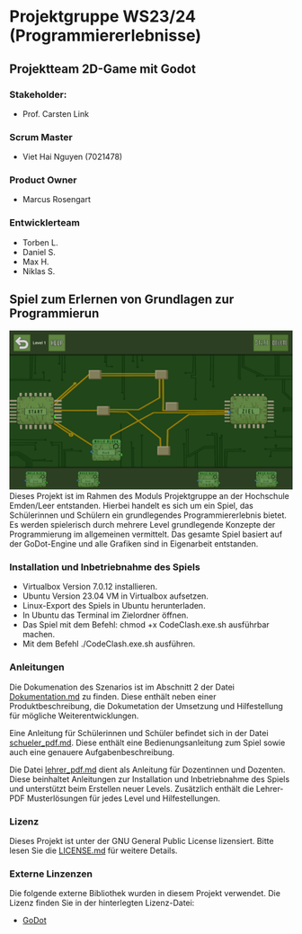 # Projektgruppe WS23/24 (Programmiererlebnisse)

## Projektteam 2D-Game mit Godot

### Stakeholder: 
- Prof. Carsten Link
### Scrum Master
- Viet Hai Nguyen (7021478)
### Product Owner
- Marcus Rosengart
### Entwicklerteam
- Torben L.
- Daniel S.
- Max H.
- Niklas S.


## Spiel zum Erlernen von Grundlagen zur Programmierun
![](./documents/loesungen/loesung_level1.PNG)
Dieses Projekt ist im Rahmen des Moduls Projektgruppe an der Hochschule Emden/Leer entstanden.
Hierbei handelt es sich um ein Spiel, das Schülerinnen und Schülern ein grundlegendes Programmiererlebnis bietet. Es werden spielerisch durch mehrere Level grundlegende Konzepte der Programmierung im allgemeinen vermittelt.
Das gesamte Spiel basiert auf der GoDot-Engine und alle Grafiken sind in Eigenarbeit entstanden.

### Installation und Inbetriebnahme des Spiels

- Virtualbox Version 7.0.12 installieren.
- Ubuntu Version 23.04 VM in Virtualbox aufsetzen.
- Linux-Export des Spiels in Ubuntu herunterladen.
- In Ubuntu das Terminal im Zielordner öffnen.
- Das Spiel mit dem Befehl: chmod +x CodeClash.exe.sh ausführbar machen.
- Mit dem Befehl ./CodeClash.exe.sh ausführen.

### Anleitungen
Die Dokumenation des Szenarios ist im Abschnitt 2 der Datei [Dokumentation.md](./documents/Dokumentation.md) zu finden. Diese enthält neben einer Produktbeschreibung, die Dokumetation der Umsetzung und Hilfestellung für mögliche Weiterentwicklungen.  
  
Eine Anleitung für Schülerinnen und Schüler befindet sich in der Datei [schueler_pdf.md](./documents/schueler_pdf.md). Diese enthält eine Bedienungsanleitung zum Spiel sowie auch eine genauere Aufgabenbeschreibung.  
  
Die Datei [lehrer_pdf.md](./documents/lehrer_pdf.md) dient als Anleitung für Dozentinnen und Dozenten. Diese beinhaltet Anleitungen zur Installation und Inbetriebnahme des Spiels und unterstützt beim Erstellen neuer Levels. Zusätzlich enthält die Lehrer-PDF Musterlösungen für jedes Level und Hilfestellungen.

### Lizenz
Dieses Projekt ist unter der GNU General Public License lizensiert. Bitte lesen Sie die [LICENSE.md](./LICENSE.md) für weitere Details.

### Externe Linzenzen
Die folgende externe Bibliothek wurden in diesem Projekt verwendet. Die Lizenz finden Sie in der hinterlegten Lizenz-Datei:

- [GoDot](./GoDotLICENSE.txt)
